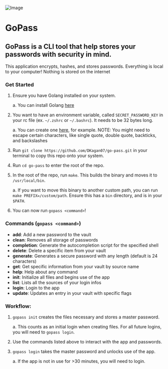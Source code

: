 ![Image](https://github.com/user-attachments/assets/df96f0ac-a1d5-4f61-9153-e245c8a5777c)

# GoPass

## GoPass is a CLI tool that help stores your passwords with security in mind.

This application encrypts, hashes, and stores passwords.
Everything is local to your computer! Nothing is stored on the internet

### Get Started

1. Ensure you have Golang installed on your system.

   a. You can install Golang [here](https://go.dev/doc/install)

2. You want to have an environment variable, called `SECRET_PASSWORD_KEY` in your rc file (ex. `~/.zshrc` or `~/.bashrc`). It needs to be 32 bytes long.

   a. You can create one [here](https://passwords-generator.org/32-character), for example. NOTE: You might need to escape certain characters, like single quote, double quote, backticks, and backslashes

3. Run `git clone https://github.com/DKagan07/go-pass.git` in your terminal to copy this repo onto your system.

4. Run `cd go-pass` to enter the root of the repo.

5. In the root of the repo, run `make`. This builds the binary and moves it to `/usr/local/bin`.

   a. If you want to move this binary to another custom path, you can run `make PREFIX=/custom/path`. Ensure this has a `bin` directory, and is in your `$PATH`.

6. You can now run `gopass <command>`!

### Commands (`gopass <command>`)

- **add**: Add a new password to the vault
- **clean**: Removes all storage of passwords
- **completion**: Generate the autocompletion script for the specified shell
- **delete**: Delete a specific item from your vault
- **generate**: Generates a secure password with any length (default is 24 characters)
- **get**: Get specific information from your vault by source name
- **help**: Help about any command
- **init**: Initialize all files and begins use of the app
- **list**: Lists all the sources of your login infos
- **login**: Login to the app
- **update**: Updates an entry in your vault with specific flags

### Workflow:

1. `gopass init` creates the files necessary and stores a master password.

   a. This counts as an initial login when creating files. For all future logins, you will need to `gopass login`.

2. Use the commands listed above to interact with the app and passwords.

3. `gopass login` takes the master password and unlocks use of the app.

   a. If the app is not in use for >30 minutes, you will need to login.
